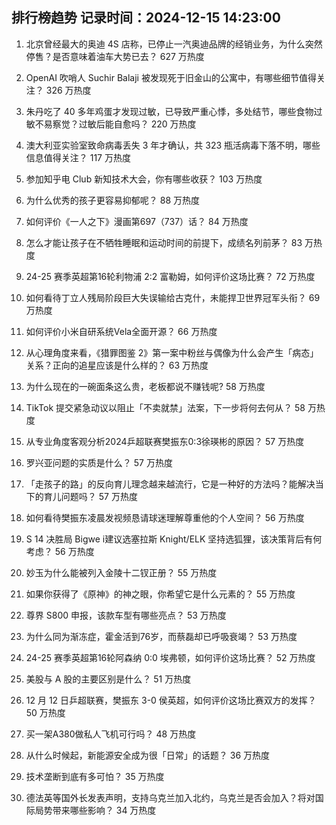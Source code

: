 
## 排行榜趋势 记录时间：2024-12-15 14:23:00
  
  1. 北京曾经最大的奥迪 4S 店称，已停止一汽奥迪品牌的经销业务，为什么突然停售？是否意味着油车大势已去？ 627 万热度
    
  2. OpenAI 吹哨人 Suchir Balaji 被发现死于旧金山的公寓中，有哪些细节值得关注？ 326 万热度
    
  3. 朱丹吃了 40 多年鸡蛋才发现过敏，已导致严重心悸，多处结节，哪些食物过敏不易察觉？过敏后能自愈吗？ 220 万热度
    
  4. 澳大利亚实验室致命病毒丢失 3 年才确认，共 323 瓶活病毒下落不明，哪些信息值得关注？ 117 万热度
    
  5. 参加知乎电 Club 新知技术大会，你有哪些收获？ 103 万热度
    
  6. 为什么优秀的孩子更容易抑郁呢？ 88 万热度
    
  7. 如何评价《一人之下》漫画第697（737）话？ 84 万热度
    
  8. 怎么才能让孩子在不牺牲睡眠和运动时间的前提下，成绩名列前茅？ 83 万热度
    
  9. 24-25 赛季英超第16轮利物浦 2:2 富勒姆，如何评价这场比赛？ 72 万热度
    
  10. 如何看待丁立人残局阶段巨大失误输给古克什，未能捍卫世界冠军头衔？ 69 万热度
    
  11. 如何评价小米自研系统Vela全面开源？ 66 万热度
    
  12. 从心理角度来看，《猎罪图鉴 2》第一案中粉丝与偶像为什么会产生「病态」关系？正向的追星应该是什么样的？ 63 万热度
    
  13. 为什么现在的一碗面条这么贵，老板都说不赚钱呢? 58 万热度
    
  14. TikTok 提交紧急动议以阻止「不卖就禁」法案，下一步将何去何从？ 58 万热度
    
  15. 从专业角度客观分析2024乒超联赛樊振东0:3徐瑛彬的原因？ 57 万热度
    
  16. 罗兴亚问题的实质是什么？ 57 万热度
    
  17. 「走孩子的路」的反向育儿理念越来越流行，它是一种好的方法吗？能解决当下的育儿问题吗？ 57 万热度
    
  18. 如何看待樊振东凌晨发视频恳请球迷理解尊重他的个人空间？ 56 万热度
    
  19. S 14 决胜局 Bigwe i建议选塞拉斯 Knight/ELK 坚持选狐狸，该决策背后有何考虑？ 56 万热度
    
  20. 妙玉为什么能被列入金陵十二钗正册？ 55 万热度
    
  21. 如果你获得了《原神》的神之眼，你希望它是什么元素的？ 55 万热度
    
  22. 尊界 S800 申报，该款车型有哪些亮点？ 53 万热度
    
  23. 为什么同为渐冻症，霍金活到76岁，而蔡磊却已呼吸衰竭？ 53 万热度
    
  24. 24-25 赛季英超第16轮阿森纳 0:0 埃弗顿，如何评价这场比赛？ 52 万热度
    
  25. 美股与 A 股的主要区别是什么？ 51 万热度
    
  26. 12 月 12 日乒超联赛，樊振东 3-0 侯英超，如何评价这场比赛双方的发挥？ 50 万热度
    
  27. 买一架A380做私人飞机可行吗？ 48 万热度
    
  28. 从什么时候起，新能源安全成为很「日常」的话题？ 36 万热度
    
  29. 技术垄断到底有多可怕？ 35 万热度
    
  30. 德法英等国外长发表声明，支持乌克兰加入北约，乌克兰是否会加入？将对国际局势带来哪些影响？ 34 万热度
    
